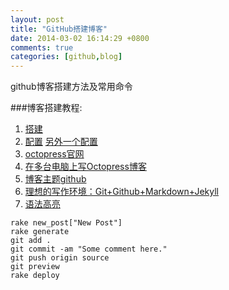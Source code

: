 ```yaml
---
layout: post
title: "GitHub搭建博客"
date: 2014-03-02 16:14:29 +0800
comments: true
categories: [github,blog]
---
```

github博客搭建方法及常用命令
<!-- more -->
###博客搭建教程:
1. [搭建](http://beyondvincent.com/blog/2013/07/27/107-hello-page-of-github/)
2. [配置](http://biaobiaoqi.me/blog/2013/07/10/decorate-octopress/)  [另外一个配置](http://www.yanjiuyanjiu.com/blog/20130402/)
3. [octopress官网](http://octopress.org/docs/)
4. [在多台电脑上写Octopress博客](http://www.heqingbao.com/blog/2014/01/18/zai-duo-tai-dian-nao-shang-xie-octopressbo-ke/)
5. [博客主题github](https://github.com/imathis/octopress/wiki/3rd-Party-Octopress-Themes)
6. [理想的写作环境：Git+Github+Markdown+Jekyll](http://www.yangzhiping.com/tech/writing-space.html)
7. [语法高亮](http://octopress.org/docs/blogging/code/)

``` plain 博客常用命令
rake new_post["New Post"] 
rake generate
git add .
git commit -am "Some comment here." 
git push origin source
git preview
rake deploy
```



